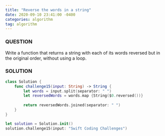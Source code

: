 ```yaml
---
title: "Reverse the words in a string"
date: 2020-09-10 23:41:00 -0400
categories: algorithm
tag: algorithm
---
```


### QUESTION
Write a function that returns a string with each of its words reversed but in the original order, without using a loop.
### SOLUTION
~~~ swift
class Solution {
    func challenge15(input: String) -> String {
        let words = input.split(separator: " ")
        let reversedWords = words.map {String($0.reversed())}
        
        return reversedWords.joined(separator: " ")
    }
}

let solution = Solution.init()
solution.challenge15(input: "Swift Coding Challenges")
~~~


